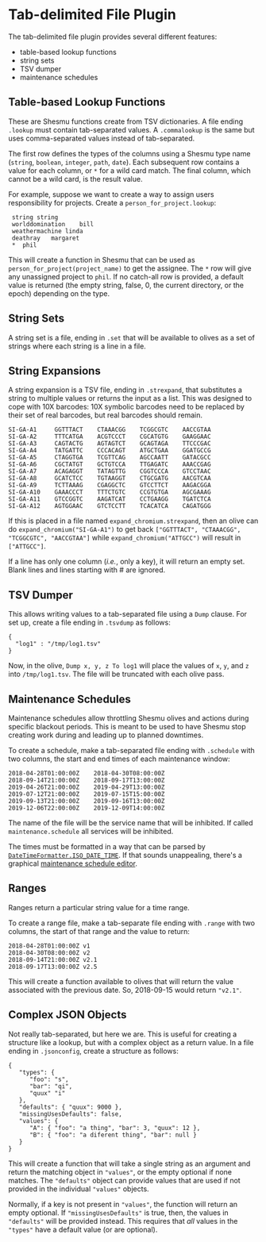 # Tab-delimited File Plugin
The tab-delimited file plugin provides several different features:

- table-based lookup functions
- string sets
- TSV dumper
- maintenance schedules

## Table-based Lookup Functions
These are Shesmu functions create from TSV dictionaries. A file ending
`.lookup` must contain tab-separated values. A `.commalookup` is the same but
uses comma-separated values instead of tab-separated.

 The first row defines the types of the columns using a Shesmu type name
(`string`, `boolean`, `integer`, `path`, `date`). Each subsequent row contains
a value for each column, or `*` for a wild card match. The final column, which
cannot be a wild card, is the result value.

For example, suppose we want to create a way to assign users responsibility for projects. Create a `person_for_project.lookup`:

     string	string
     worlddomination	bill
     weathermachine	linda
     deathray	margaret
     *	phil

This will create a function in Shesmu that can be used as
`person_for_project(project_name)` to get the assignee. The `*` row will give
any unassigned project to `phil`. If no catch-all row is provided, a default
value is returned (the empty string, false, 0, the current directory, or the
epoch) depending on the type.

## String Sets
A string set is a file, ending in `.set` that will be available to olives as a
set of strings where each string is a line in a file.

## String Expansions
A string expansion is a TSV file, ending in `.strexpand`, that substitutes a
string to multiple values or returns the input as a list. This was designed to
cope with 10X barcodes: 10X symbolic barcodes need to be replaced by their set
of real barcodes, but real barcodes should remain.

    SI-GA-A1     GGTTTACT    CTAAACGG    TCGGCGTC    AACCGTAA
    SI-GA-A2     TTTCATGA    ACGTCCCT    CGCATGTG    GAAGGAAC
    SI-GA-A3     CAGTACTG    AGTAGTCT    GCAGTAGA    TTCCCGAC
    SI-GA-A4     TATGATTC    CCCACAGT    ATGCTGAA    GGATGCCG
    SI-GA-A5     CTAGGTGA    TCGTTCAG    AGCCAATT    GATACGCC
    SI-GA-A6     CGCTATGT    GCTGTCCA    TTGAGATC    AAACCGAG
    SI-GA-A7     ACAGAGGT    TATAGTTG    CGGTCCCA    GTCCTAAC
    SI-GA-A8     GCATCTCC    TGTAAGGT    CTGCGATG    AACGTCAA
    SI-GA-A9     TCTTAAAG    CGAGGCTC    GTCCTTCT    AAGACGGA
    SI-GA-A10    GAAACCCT    TTTCTGTC    CCGTGTGA    AGCGAAAG
    SI-GA-A11    GTCCGGTC    AAGATCAT    CCTGAAGG    TGATCTCA
    SI-GA-A12    AGTGGAAC    GTCTCCTT    TCACATCA    CAGATGGG

If this is placed in a file named `expand_chromium.strexpand`, then an olive
can do `expand_chromium("SI-GA-A1")` to get back `["GGTTTACT", "CTAAACGG",
"TCGGCGTC", "AACCGTAA"]` while `expand_chromium("ATTGCC")` will result in
`["ATTGCC"]`.

If a line has only one column (_i.e._, only a key), it will return an empty
set. Blank lines and lines starting with # are ignored.

## TSV Dumper
This allows writing values to a tab-separated file using a `Dump` clause. For
set up, create a file ending in `.tsvdump` as follows:

    {
      "log1" : "/tmp/log1.tsv"
    }

Now, in the olive, `Dump x, y, z To log1` will place the values of `x`, `y`,
and `z` into `/tmp/log1.tsv`.  The file will be truncated with each olive pass.

## Maintenance Schedules
Maintenance schedules allow throttling Shesmu olives and actions during specific blackout periods. This is meant to be used to have Shesmu stop creating work during and leading up to planned downtimes.

To create a schedule, make a tab-separated file ending with `.schedule` with
two columns, the start and end times of each maintenance window:

    2018-04-28T01:00:00Z	2018-04-30T08:00:00Z
    2018-09-14T21:00:00Z	2018-09-17T13:00:00Z
    2019-04-26T21:00:00Z	2019-04-29T13:00:00Z
    2019-07-12T21:00:00Z	2019-07-15T15:00:00Z
    2019-09-13T21:00:00Z	2019-09-16T13:00:00Z
    2019-12-06T22:00:00Z	2019-12-09T14:00:00Z

The name of the file will be the service name that will be inhibited. If called
`maintenance.schedule` all services will be inhibited.

The times must be formatted in a way that can be parsed by
[`DateTimeFormatter.ISO_DATE_TIME`](https://docs.oracle.com/javase/8/docs/api/java/time/format/DateTimeFormatter.html#ISO_DATE_TIME).
If that sounds unappealing, there's a graphical [maintenance schedule
editor](../maintenance-editor/README.md).

## Ranges
Ranges return a particular string value for a time range.

To create a range file, make a tab-separate file ending with `.range` with two
columns, the start of that range and the value to return:

    2018-04-28T01:00:00Z v1
    2018-04-30T08:00:00Z v2
    2018-09-14T21:00:00Z v2.1
    2018-09-17T13:00:00Z v2.5

This will create a function available to olives that will return the value
associated with the previous date. So, 2018-09-15 would return `"v2.1"`.

## Complex JSON Objects
Not really tab-separated, but here we are. This is useful for creating a
structure like a lookup, but with a complex object as a return value. In a file
ending in `.jsonconfig`, create a structure as follows:

    {
       "types": {
          "foo": "s",
          "bar": "qi",
          "quux" "i"
       },
       "defaults": { "quux": 9000 },
       "missingUsesDefaults": false,
       "values": {
          "A": { "foo": "a thing", "bar": 3, "quux": 12 },
          "B": { "foo": "a diferent thing", "bar": null }
       }
    }

This will create a function that will take a single string as an argument and
return the matching object in `"values"`, or the empty optional if none
matches. The `"defaults"` object can provide values that are used if not
provided in the individual `"values"` objects.

Normally, if a key is not present in `"values"`, the function will return an
empty optional. If `"missingUsesDefaults"` is true, then, the values in
`"defaults"` will be provided instead. This requires that *all* values in the
`"types"` have a default value (or are optional).
